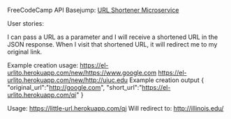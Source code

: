 FreeCodeCamp API Basejump: [URL Shortener Microservice](https://www.freecodecamp.com/challenges/url-shortener-microservice)

User stories:

I can pass a URL as a parameter and I will receive a shortened URL in the JSON response.
When I visit that shortened URL, it will redirect me to my original link.

Example creation usage:
https://el-urlito.herokuapp.com/new/https://www.google.com
https://el-urlito.herokuapp.com/new/http://uiuc.edu
Example creation output
{ "original_url":"http://google.com", "short_url":"https://el-urlito.herokuapp.com/qi" }

Usage:
https://little-url.herokuapp.com/qj
Will redirect to:
http://illinois.edu/
